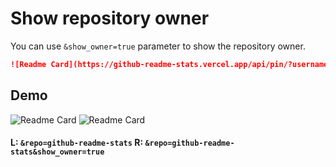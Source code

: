 # Show repository owner

You can use `&show_owner=true` parameter to show the repository owner.

```md
![Readme Card](https://github-readme-stats.vercel.app/api/pin/?username=anuraghazra&repo=github-readme-stats&show_owner=true)
```
## Demo
![Readme Card](https://github-readme-stats.vercel.app/api/pin/?username=anuraghazra&repo=github-readme-stats)
![Readme Card](https://github-readme-stats.vercel.app/api/pin/?username=anuraghazra&repo=github-readme-stats&show_owner=true)
#### L: `&repo=github-readme-stats` R: `&repo=github-readme-stats&show_owner=true`

